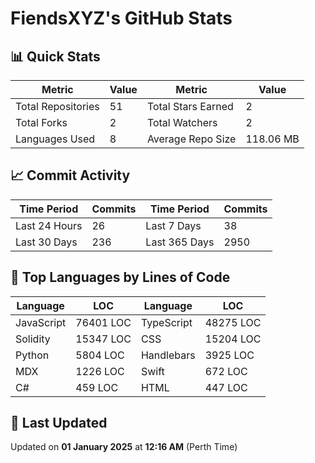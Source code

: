 # FiendsXYZ's GitHub Stats

## 📊 Quick Stats

| Metric               | Value       | Metric               | Value       |
|----------------------|-------------|----------------------|-------------|
| Total Repositories   | 51 | Total Stars Earned   | 2 |
| Total Forks          | 2 | Total Watchers       | 2 |
| Languages Used       | 8 | Average Repo Size    | 118.06 MB |

## 📈 Commit Activity

| Time Period      | Commits      | Time Period      | Commits      |
|------------------|--------------|------------------|--------------|
| Last 24 Hours    | 26 | Last 7 Days      | 38 |
| Last 30 Days     | 236 | Last 365 Days    | 2950 |

## 📝 Top Languages by Lines of Code

| Language       | LOC        | Language       | LOC        |
|----------------|------------|----------------|------------|
| JavaScript       | 76401 LOC  | TypeScript       | 48275 LOC  |
| Solidity       | 15347 LOC  | CSS       | 15204 LOC  |
| Python       | 5804 LOC  | Handlebars       | 3925 LOC  |
| MDX       | 1226 LOC  | Swift       | 672 LOC  |
| C#       | 459 LOC  | HTML       | 447 LOC  |

## 📅 Last Updated

Updated on **01 January 2025** at **12:16 AM** (Perth Time)
